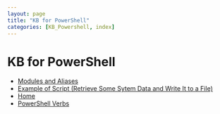 ```yaml
---
layout: page
title: "KB for PowerShell"
categories: [KB_Powershell, index]
---
```

# KB for PowerShell
- [Modules and Aliases](https://dzmitry-h.github.io/personalbrand/KB_Powershell/ps_modules_and_aliases/)
- [Example of Script (Retrieve Some Sytem Data and Write It to a File)](https://dzmitry-h.github.io/personalbrand/KB_Powershell/script_retrieve_and_write/)
- [Home](https://dzmitry-h.github.io/personalbrand/)
- [PowerShell Verbs](https://github.com/Dzmitry-H/personalbrand/blob/main/KB_Powershell/powershell_verbs.md)
